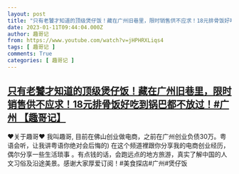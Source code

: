 ```yaml
---
layout: post
title: "只有老饕才知道的顶级煲仔饭！藏在广州旧巷里，限时销售供不应求！18元排骨饭好吃到锅巴都不放过！#广州 【趣哥记】"
date: 2023-01-11T09:44:04.000Z
author: 趣哥记
from: https://www.youtube.com/watch?v=jHPHRXLiqs4
tags: [ 趣哥记 ]
comments: True
categories: [ 趣哥记 ]
---
```

<!--1673430244000-->
[只有老饕才知道的顶级煲仔饭！藏在广州旧巷里，限时销售供不应求！18元排骨饭好吃到锅巴都不放过！#广州 【趣哥记】](https://www.youtube.com/watch?v=jHPHRXLiqs4)
------

<div>
♥关于趣哥♥ 我叫趣哥,  目前在佛山创业做电商，之前在广州创业负债30万。粤语会听，让我讲粤语你绝对会后悔的) 在这个频道裡跟你分享我的电商创业经历，偶尔分享一些生活琐事 。有点钱的话，会跑远点的地方旅游，真实了解中国的人文习俗及沿途美景。感谢大家厚爱订阅！#美食探店#广州#煲仔饭
</div>
